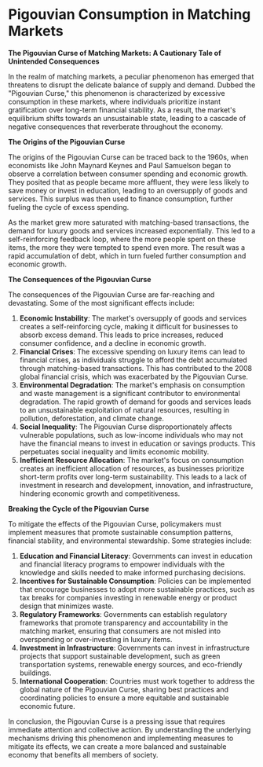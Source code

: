 # Pigouvian Consumption in Matching Markets

**The Pigouvian Curse of Matching Markets: A Cautionary Tale of Unintended Consequences**

In the realm of matching markets, a peculiar phenomenon has emerged that threatens to disrupt the delicate balance of supply and demand. Dubbed the "Pigouvian Curse," this phenomenon is characterized by excessive consumption in these markets, where individuals prioritize instant gratification over long-term financial stability. As a result, the market's equilibrium shifts towards an unsustainable state, leading to a cascade of negative consequences that reverberate throughout the economy.

**The Origins of the Pigouvian Curse**

The origins of the Pigouvian Curse can be traced back to the 1960s, when economists like John Maynard Keynes and Paul Samuelson began to observe a correlation between consumer spending and economic growth. They posited that as people became more affluent, they were less likely to save money or invest in education, leading to an oversupply of goods and services. This surplus was then used to finance consumption, further fueling the cycle of excess spending.

As the market grew more saturated with matching-based transactions, the demand for luxury goods and services increased exponentially. This led to a self-reinforcing feedback loop, where the more people spent on these items, the more they were tempted to spend even more. The result was a rapid accumulation of debt, which in turn fueled further consumption and economic growth.

**The Consequences of the Pigouvian Curse**

The consequences of the Pigouvian Curse are far-reaching and devastating. Some of the most significant effects include:

1. **Economic Instability**: The market's oversupply of goods and services creates a self-reinforcing cycle, making it difficult for businesses to absorb excess demand. This leads to price increases, reduced consumer confidence, and a decline in economic growth.
2. **Financial Crises**: The excessive spending on luxury items can lead to financial crises, as individuals struggle to afford the debt accumulated through matching-based transactions. This has contributed to the 2008 global financial crisis, which was exacerbated by the Pigouvian Curse.
3. **Environmental Degradation**: The market's emphasis on consumption and waste management is a significant contributor to environmental degradation. The rapid growth of demand for goods and services leads to an unsustainable exploitation of natural resources, resulting in pollution, deforestation, and climate change.
4. **Social Inequality**: The Pigouvian Curse disproportionately affects vulnerable populations, such as low-income individuals who may not have the financial means to invest in education or savings products. This perpetuates social inequality and limits economic mobility.
5. **Inefficient Resource Allocation**: The market's focus on consumption creates an inefficient allocation of resources, as businesses prioritize short-term profits over long-term sustainability. This leads to a lack of investment in research and development, innovation, and infrastructure, hindering economic growth and competitiveness.

**Breaking the Cycle of the Pigouvian Curse**

To mitigate the effects of the Pigouvian Curse, policymakers must implement measures that promote sustainable consumption patterns, financial stability, and environmental stewardship. Some strategies include:

1. **Education and Financial Literacy**: Governments can invest in education and financial literacy programs to empower individuals with the knowledge and skills needed to make informed purchasing decisions.
2. **Incentives for Sustainable Consumption**: Policies can be implemented that encourage businesses to adopt more sustainable practices, such as tax breaks for companies investing in renewable energy or product design that minimizes waste.
3. **Regulatory Frameworks**: Governments can establish regulatory frameworks that promote transparency and accountability in the matching market, ensuring that consumers are not misled into overspending or over-investing in luxury items.
4. **Investment in Infrastructure**: Governments can invest in infrastructure projects that support sustainable development, such as green transportation systems, renewable energy sources, and eco-friendly buildings.
5. **International Cooperation**: Countries must work together to address the global nature of the Pigouvian Curse, sharing best practices and coordinating policies to ensure a more equitable and sustainable economic future.

In conclusion, the Pigouvian Curse is a pressing issue that requires immediate attention and collective action. By understanding the underlying mechanisms driving this phenomenon and implementing measures to mitigate its effects, we can create a more balanced and sustainable economy that benefits all members of society.
